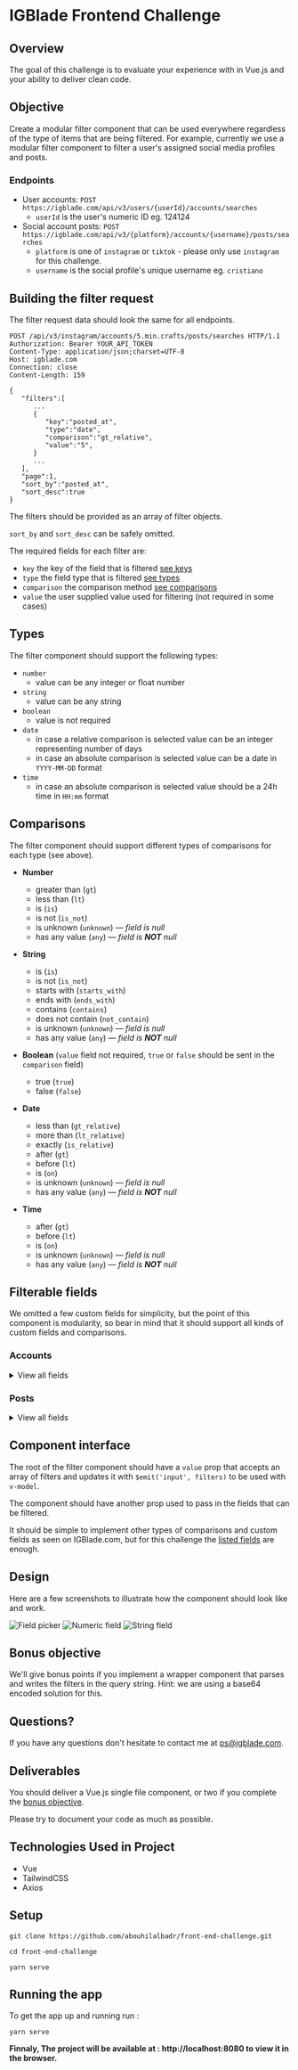 # IGBlade Frontend Challenge

## Overview

The goal of this challenge is to evaluate your experience with in Vue.js and your ability to deliver clean code.

## Objective

Create a modular filter component that can be used everywhere regardless of the type of items that are being filtered. For example, currently we use a  modular filter component to filter a user's assigned social media profiles and posts.

### Endpoints

- User accounts: `POST https://igblade.com/api/v3/users/{userId}/accounts/searches`
  - `userId` is the user's numeric ID eg. 124124
- Social account posts: `POST https://igblade.com/api/v3/{platform}/accounts/{username}/posts/searches`
  - `platform` is one of `instagram` or `tiktok` - please only use `instagram` for this challenge.
  - `username` is the social profile's unique username eg. `cristiano`
  
## Building the filter request

The filter request data should look the same for all endpoints.

```http request
POST /api/v3/instagram/accounts/5.min.crafts/posts/searches HTTP/1.1
Authorization: Bearer YOUR_API_TOKEN
Content-Type: application/json;charset=UTF-8
Host: igblade.com
Connection: close
Content-Length: 159

{
   "filters":[
      ...
      {
         "key":"posted_at",
         "type":"date",
         "comparison":"gt_relative",
         "value":"5",
      }
      ...
   ],
   "page":1,
   "sort_by":"posted_at",
   "sort_desc":true
}
```

The filters should be provided as an array of filter objects.

`sort_by` and `sort_desc` can be safely omitted.

The required fields for each filter are:
- `key` the key of the field that is filtered [see keys](#filterable-fields)
- `type` the field type that is filtered [see types](#types)
- `comparison` the comparison method [see comparisons](#comparisons)
- `value` the user supplied value used for filtering (not required in some cases)

## Types

The filter component should support the following types:
- `number`
  - value can be any integer or float number
- `string`
  - value can be any string
- `boolean`
  - value is not required
- `date`
  - in case a relative comparison is selected value can be an integer representing number of days
  - in case an absolute comparison is selected value can be a date in `YYYY-MM-DD` format
- `time`
  - in case an absolute comparison is selected value should be a 24h time in `HH:mm` format

## Comparisons

The filter component should support different types of comparisons for each type (see above).
- **Number**
  - greater than (`gt`)
  - less than (`lt`)
  - is (`is`)
  - is not (`is_not`)
  - is unknown (`unknown`) — _field is null_
  - has any value (`any`)  — _field is **NOT** null_

- **String**
  - is (`is`)
  - is not (`is_not`)
  - starts with (`starts_with`)
  - ends with (`ends_with`)
  - contains (`contains`)
  - does not contain (`not_contain`)
  - is unknown (`unknown`) — _field is null_
  - has any value (`any`)  — _field is **NOT** null_

- **Boolean** (`value` field not required, `true` or `false` should be sent in the `comparison` field)
  - true (`true`)
  - false (`false`)

- **Date**
  - less than (`gt_relative`)
  - more than (`lt_relative`)
  - exactly (`is_relative`)
  - after (`gt`)
  - before (`lt`)
  - is (`on`)
  - is unknown (`unknown`) — _field is null_
  - has any value (`any`)  — _field is **NOT** null_

- **Time**
  - after (`gt`)
  - before (`lt`)
  - is (`on`)
  - is unknown (`unknown`) — _field is null_
  - has any value (`any`)  — _field is **NOT** null_

## Filterable fields

We omitted a few custom fields for simplicity, but the point of this component is modularity, so bear in mind that it should support all kinds of custom fields and comparisons. 

### Accounts

<details>
  <summary>View all fields</summary>

    [
     {
        "key":"follower_count",
        "label":"Followers",
        "type":"number"
     },
     {
        "key":"following_count",
        "label":"Followings",
        "type":"number"
     },
     {
        "key":"media_count",
        "label":"Posts",
        "type":"number"
     },
     {
        "key":"engagement_rate",
        "label":"Engagement rate",
        "type":"number"
     },
     {
        "key":"is_private",
        "label":"Is private",
        "type":"boolean"
     },
     {
        "key":"external_url",
        "label":"Profile link",
        "type":"string"
     },
     {
        "key":"is_verified",
        "label":"Is verified",
        "type":"boolean"
     },
     {
        "key":"is_business",
        "label":"Is business",
        "type":"boolean"
     },
     {
        "key":"biography",
        "label":"Biography",
        "type":"string"
     }
    ]

</details>

### Posts

<details>
    <summary>View all fields</summary>

    [
       {
          "key":"like_count",
          "label":"Likes",
          "type":"number"
       },
       {
          "key":"comment_count",
          "label":"Comments",
          "type":"number"
       },
       {
          "key":"view_count",
          "label":"Video views",
          "type":"number"
       },
       {
          "key":"caption",
          "label":"Caption",
          "type":"string"
       },
       {
          "key":"posted_at",
          "label":"Posted",
          "type":"date"
       },
       {
          "key":"posted_at",
          "label":"Time of day",
          "type":"time"
       }
    ]
</details>

## Component interface

The root of the filter component should have a `value` prop that accepts an array of filters and updates it with `$emit('input', filters)` to be used with `v-model`.

The component should have another prop used to pass in the fields that can be filtered.

It should be simple to implement other types of comparisons and custom fields as seen on IGBlade.com, but for this challenge the [listed fields](#filterable-fields) are enough.

## Design

Here are a few screenshots to illustrate how the component should look like and work.

![Field picker](https://i.imgur.com/SewNNCJ.png)
![Numeric field](https://i.imgur.com/hENcEUo.png)
![String field](https://i.imgur.com/uRLw91n.png)

## Bonus objective

We'll give bonus points if you implement a wrapper component that parses and writes the filters in the query string. Hint: we are using a base64 encoded solution for this.

## Questions?

If you have any questions don't hesitate to contact me at [ps@igblade.com](mailto:ps@igblade.com).

## Deliverables

You should deliver a Vue.js single file component, or two if you complete the [bonus objective](#bonus-objective).

Please try to document your code as much as possible.

## Technologies Used in Project

- Vue
- TailwindCSS
- Axios


## Setup

```
git clone https://github.com/abouhilalbadr/front-end-challenge.git

cd front-end-challenge

yarn serve
```


## Running the app

To get the app up and running run :

```
yarn serve
```


<b>Finnaly, The project will be available at :   </b>  **http://localhost:8080 to view it in the browser.**